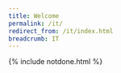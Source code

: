 ```yaml
---
title: Welcome
permalink: /it/
redirect_from: /it/index.html
breadcrumb: IT
---
```

{% include notdone.html %}